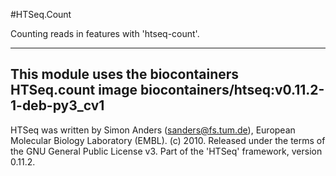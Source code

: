 #HTSeq.Count

Counting reads in features with 'htseq-count'.

----------------------------------------------------------------------------------------------
This module uses the biocontainers HTSeq.count image biocontainers/htseq:v0.11.2-1-deb-py3_cv1
----------------------------------------------------------------------------------------------

HTSeq was written by Simon Anders (sanders@fs.tum.de), European Molecular Biology
Laboratory (EMBL). (c) 2010. Released under the terms of the GNU General
Public License v3. Part of the 'HTSeq' framework, version 0.11.2.